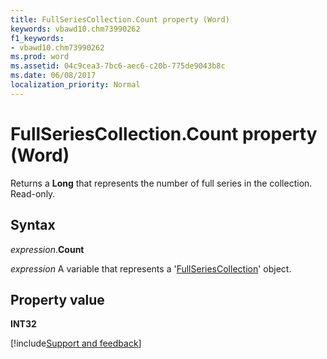 ```yaml
---
title: FullSeriesCollection.Count property (Word)
keywords: vbawd10.chm73990262
f1_keywords:
- vbawd10.chm73990262
ms.prod: word
ms.assetid: 04c9cea3-7bc6-aec6-c20b-775de9043b8c
ms.date: 06/08/2017
localization_priority: Normal
---
```



# FullSeriesCollection.Count property (Word)

Returns a  **Long** that represents the number of full series in the collection. Read-only.


## Syntax

_expression_.**Count**

_expression_ A variable that represents a '[FullSeriesCollection](Word.fullseriescollection.md)' object.


## Property value

 **INT32**


[!include[Support and feedback](~/includes/feedback-boilerplate.md)]